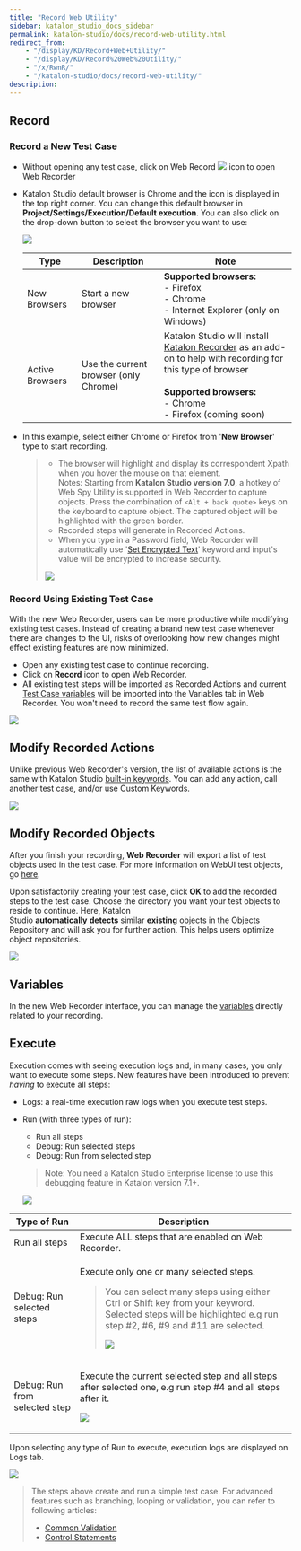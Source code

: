 ```yaml
---
title: "Record Web Utility" 
sidebar: katalon_studio_docs_sidebar
permalink: katalon-studio/docs/record-web-utility.html 
redirect_from:
    - "/display/KD/Record+Web+Utility/"
    - "/display/KD/Record%20Web%20Utility/"
    - "/x/RwnR/"
    - "/katalon-studio/docs/record-web-utility/"
description: 
---
```

Record
------

### Record a New Test Case

*   Without opening any test case, click on Web Record ![](https://github.com/katalon-studio/docs-images/raw/master/katalon-studio/docs/record-web-utility/Screen-Shot-2018-06-27-at-09.41.37.png) icon to open Web Recorder
*   Katalon Studio default browser is Chrome and the icon is displayed in the top right corner. You can change this default browser in **Project/Settings/Execution/Default execution**. You can also click on the drop-down button to select the browser you want to use:

    ![](https://github.com/katalon-studio/docs-images/raw/master/katalon-studio/docs/record-web-utility/browsers-record.png)

    <table><thead><tr><th>Type</th><th>Description</th><th>Note</th></tr></thead><tbody><tr><td>New Browsers</td><td>Start a new browser</td><td><strong>Supported browsers:</strong><br>- Firefox<br>- Chrome<br>- Internet Explorer (only on Windows)</td></tr><tr><td>Active Browsers</td><td>Use the current browser (only Chrome)</td><td>Katalon Studio will install <a class="external-link" href="https://chrome.google.com/webstore/detail/katalon-recorder-selenium/ljdobmomdgdljniojadhoplhkpialdid" rel="nofollow">Katalon Recorder</a> as an add-on to help with recording for this type of browser<br><br><strong>Supported browsers:</strong><br>- Chrome<br>- Firefox (coming soon)</td></tr></tbody></table>
    
*   In this example, select either Chrome or Firefox from '**New Browser**' type to start recording.
    
    > *   The browser will highlight and display its correspondent Xpath when you hover the mouse on that element.\
    Notes: Starting from **Katalon Studio version 7.0**, a hotkey of Web Spy Utility is supported in Web Recorder to capture objects. Press the combination of `<Alt + back quote>` keys on the keyboard to capture object. The captured object will be highlighted with the green border.
    > *   Recorded steps will generate in Recorded Actions.
    > *   When you type in a Password field, Web Recorder will automatically use '[Set Encrypted Text](/display/KD/%5BWebUI%5D+Set+Encrypted+Text)' keyword and input's value will be encrypted to increase security.
    > 
    > ![](https://github.com/katalon-studio/docs-images/raw/master/katalon-studio/docs/record-web-utility/Screen-Shot-2018-06-27-at-10.05.19.png)
    

### Record Using Existing Test Case

With the new Web Recorder, users can be more productive while modifying existing test cases. Instead of creating a brand new test case whenever there are changes to the UI, risks of overlooking how new changes might effect existing features are now minimized.

*   Open any existing test case to continue recording.
*   Click on **Record** icon to open Web Recorder.
*   All existing test steps will be imported as Recorded Actions and current [Test Case variables](/display/KD/Variable+Types#VariableTypes-Localvariables) will be imported into the Variables tab in Web Recorder. You won't need to record the same test flow again.

![](https://github.com/katalon-studio/docs-images/raw/master/katalon-studio/docs/record-web-utility/Screen-Shot-2018-06-27-at-11.23.30.png)

Modify Recorded Actions
-----------------------

Unlike previous Web Recorder's version, the list of available actions is the same with Katalon Studio [built-in keywords](/display/KD/Built-in+Keywords). You can add any action, call another test case, and/or use Custom Keywords.

![](https://github.com/katalon-studio/docs-images/raw/master/katalon-studio/docs/record-web-utility/Screen-Shot-2018-06-27-at-11.30.37.png)

Modify Recorded Objects
-----------------------

After you finish your recording, **Web Recorder** will export a list of test objects used in the test case. For more information on WebUI test objects, go [here](/x/tQTR).

Upon satisfactorily creating your test case, click **OK** to add the recorded steps to the test case. Choose the directory you want your test objects to reside to continue. Here, Katalon Studio **automatically** **detects** similar **existing** objects in the Objects Repository and will ask you for further action. This helps users optimize object repositories.

![](https://github.com/katalon-studio/docs-images/raw/master/katalon-studio/docs/record-web-utility/image2018-6-26-143A183A9.png)

Variables
---------

In the new Web Recorder interface, you can manage the [variables](/x/RoIw) directly related to your recording.

Execute
-------

Execution comes with seeing execution logs and, in many cases, you only want to execute some steps. New features have been introduced to prevent _having_ to execute all steps:

*   Logs: a real-time execution raw logs when you execute test steps.
*   Run (with three types of run):
    *   Run all steps
    *   Debug: Run selected steps
    *   Debug: Run from selected step

    > Note: You need a Katalon Studio Enterprise license to use this debugging feature in Katalon version 7.1+.

    ![](https://github.com/katalon-studio/docs-images/raw/master/katalon-studio/tutorials/introduction-to-web-testing/77.png)

<table><thead><tr><th>Type of Run</th><th>Description</th></tr></thead><tbody><tr><td>Run all steps</td><td>Execute ALL steps that are enabled on Web Recorder.</td></tr><tr><td>Debug: Run selected steps</td><td><p>Execute only one or many selected steps.</p><blockquote class="important"><p>You can select many steps using either Ctrl or Shift key from your keyword. Selected steps will be highlighted e.g run step #2, #6, #9 and #11 are selected.</p><p><img src="https://github.com/katalon-studio/docs-images/raw/master/katalon-studio/docs/record-web-utility/Screen-Shot-2018-06-27-at-11.45.48.png"></p></blockquote></td></tr><tr><td>Debug: Run from selected step</td><td><p>Execute the current selected step and all steps after selected one, e.g run step #4 and all steps after it.</p><p><img src="https://github.com/katalon-studio/docs-images/raw/master/katalon-studio/docs/record-web-utility/Screen-Shot-2018-06-27-at-11.51.07.png"></p></td></tr></tbody></table>

Upon selecting any type of Run to execute, execution logs are displayed on Logs tab.

![](https://github.com/katalon-studio/docs-images/raw/master/katalon-studio/docs/record-web-utility/Screen-Shot-2018-06-27-at-11.54.27.png)

> The steps above create and run a simple test case. For advanced features such as branching, looping or validation, you can refer to following articles: 
>
> *   [Common Validation](https://www.katalon.com/tutorials/common-validation/) 
> *   [Control Statements](/display/KD/Control+Statements)
